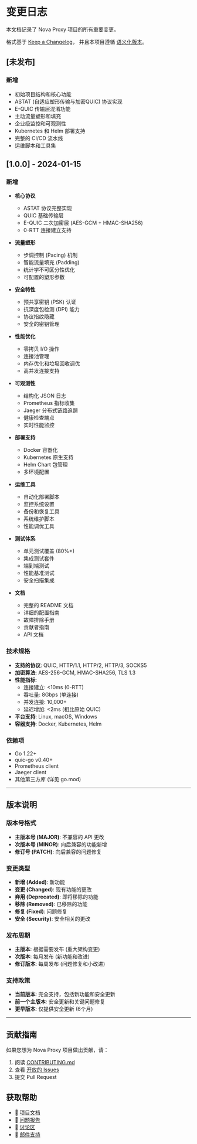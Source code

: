 # 变更日志

本文档记录了 Nova Proxy 项目的所有重要变更。

格式基于 [Keep a Changelog](https://keepachangelog.com/zh-CN/1.0.0/)，
并且本项目遵循 [语义化版本](https://semver.org/lang/zh-CN/)。

## [未发布]

### 新增
- 初始项目结构和核心功能
- ASTAT (自适应塑形传输与加密QUIC) 协议实现
- E-QUIC 传输层混淆功能
- 主动流量塑形和填充
- 企业级监控和可观测性
- Kubernetes 和 Helm 部署支持
- 完整的 CI/CD 流水线
- 运维脚本和工具集

## [1.0.0] - 2024-01-15

### 新增
- **核心协议**
  - ASTAT 协议完整实现
  - QUIC 基础传输层
  - E-QUIC 二次加密层 (AES-GCM + HMAC-SHA256)
  - 0-RTT 连接建立支持
  
- **流量塑形**
  - 步调控制 (Pacing) 机制
  - 智能流量填充 (Padding)
  - 统计学不可区分性优化
  - 可配置的塑形参数
  
- **安全特性**
  - 预共享密钥 (PSK) 认证
  - 抗深度包检测 (DPI) 能力
  - 协议指纹隐藏
  - 安全的密钥管理
  
- **性能优化**
  - 零拷贝 I/O 操作
  - 连接池管理
  - 内存优化和垃圾回收调优
  - 高并发连接支持
  
- **可观测性**
  - 结构化 JSON 日志
  - Prometheus 指标收集
  - Jaeger 分布式链路追踪
  - 健康检查端点
  - 实时性能监控
  
- **部署支持**
  - Docker 容器化
  - Kubernetes 原生支持
  - Helm Chart 包管理
  - 多环境配置
  
- **运维工具**
  - 自动化部署脚本
  - 监控系统设置
  - 备份和恢复工具
  - 系统维护脚本
  - 性能调优工具
  
- **测试体系**
  - 单元测试覆盖 (80%+)
  - 集成测试套件
  - 端到端测试
  - 性能基准测试
  - 安全扫描集成
  
- **文档**
  - 完整的 README 文档
  - 详细的配置指南
  - 故障排除手册
  - 贡献者指南
  - API 文档

### 技术规格
- **支持的协议**: QUIC, HTTP/1.1, HTTP/2, HTTP/3, SOCKS5
- **加密算法**: AES-256-GCM, HMAC-SHA256, TLS 1.3
- **性能指标**: 
  - 连接建立: <10ms (0-RTT)
  - 吞吐量: 8Gbps (单连接)
  - 并发连接: 10,000+
  - 延迟增加: <2ms (相比原始 QUIC)
- **平台支持**: Linux, macOS, Windows
- **容器支持**: Docker, Kubernetes, Helm

### 依赖项
- Go 1.22+
- quic-go v0.40+
- Prometheus client
- Jaeger client
- 其他第三方库 (详见 go.mod)

---

## 版本说明

### 版本号格式
- **主版本号 (MAJOR)**: 不兼容的 API 更改
- **次版本号 (MINOR)**: 向后兼容的功能新增
- **修订号 (PATCH)**: 向后兼容的问题修复

### 变更类型
- **新增 (Added)**: 新功能
- **变更 (Changed)**: 现有功能的更改
- **弃用 (Deprecated)**: 即将移除的功能
- **移除 (Removed)**: 已移除的功能
- **修复 (Fixed)**: 问题修复
- **安全 (Security)**: 安全相关的更改

### 发布周期
- **主版本**: 根据需要发布 (重大架构变更)
- **次版本**: 每月发布 (新功能和改进)
- **修订版本**: 每周发布 (问题修复和小改进)

### 支持政策
- **当前版本**: 完全支持，包括新功能和安全更新
- **前一个主版本**: 安全更新和关键问题修复
- **更早版本**: 仅提供安全更新 (6个月)

---

## 贡献指南

如果您想为 Nova Proxy 项目做出贡献，请：

1. 阅读 [CONTRIBUTING.md](CONTRIBUTING.md)
2. 查看 [开放的 Issues](https://github.com/your-org/nova-proxy/issues)
3. 提交 Pull Request

## 获取帮助

- 📖 [项目文档](https://docs.nova-proxy.io)
- 🐛 [问题报告](https://github.com/your-org/nova-proxy/issues)
- 💬 [讨论区](https://github.com/your-org/nova-proxy/discussions)
- 📧 [邮件支持](mailto:support@nova-proxy.io)